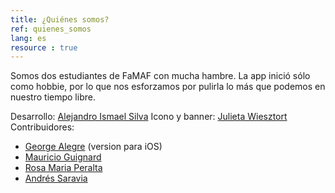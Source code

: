 ```yaml
---
title: ¿Quiénes somos?
ref: quienes_somos
lang: es
resource : true
---
```


Somos dos estudiantes de FaMAF con mucha hambre.
La app inició sólo como hobbie, por lo que nos esforzamos por pulirla lo más que podemos en nuestro tiempo libre.

Desarrollo: [Alejandro Ismael Silva](https://github.com/AIDEA775)
Icono y banner: [Julieta Wiesztort](mailto:julieta.raw@gmail.com)
Contribuidores:
* [George Alegre](https://github.com/georgealegre) (version para iOS)
* [Mauricio Guignard](https://github.com/mauguignard)
* [Rosa Maria Peralta](mailto:mariarosaperalta95@gmail.com)
* [Andrés Saravia](https://github.com/MinamiUruka)
